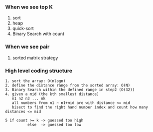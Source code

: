 ### When we see top K
1. sort
2. heap
3. quick-sort
4. Binary Search with count

### When we see pair
1. sorted matrix strategy
   
### High level coding structure
```
1. sort the array: O(nlogn)
2. define the distance range from the sorted array: O(N)
3. Binary Search within the defined range in step2 (O(32))
4. given a mid (the kth smallest distance)
   n1 n2 n3 ... nk
   all numbers from n1 ~ n1+mid are with distance <= mid
   bisect to find the right hand number index and count how many distances <= mid

5 if count >= k -> guessed too high
          else  -> guessed too low
```


